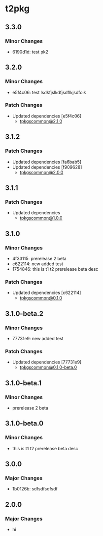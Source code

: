 # t2pkg

## 3.3.0

### Minor Changes

- 6190d1d: test pk2

## 3.2.0

### Minor Changes

- e5f4c06: test lsdkfjslkdfjsdflkjsdfoik

### Patch Changes

- Updated dependencies [e5f4c06]
  - tpkgscommon@2.1.0

## 3.1.2

### Patch Changes

- Updated dependencies [fa6bab5]
- Updated dependencies [f909628]
  - tpkgscommon@2.0.0

## 3.1.1

### Patch Changes

- Updated dependencies
  - tpkgscommon@1.0.0

## 3.1.0

### Minor Changes

- 4f33115: prerelease 2 beta
- c622114: new added test
- 1754846: this is t1 t2 prerelease beta desc

### Patch Changes

- Updated dependencies [c622114]
  - tpkgscommon@0.1.0

## 3.1.0-beta.2

### Minor Changes

- 77731e9: new added test

### Patch Changes

- Updated dependencies [77731e9]
  - tpkgscommon@0.1.0-beta.0

## 3.1.0-beta.1

### Minor Changes

- prerelease 2 beta

## 3.1.0-beta.0

### Minor Changes

- this is t1 t2 prerelease beta desc

## 3.0.0

### Major Changes

- 1b0126b: sdfsdfsdfsdf

## 2.0.0

### Major Changes

- hi
